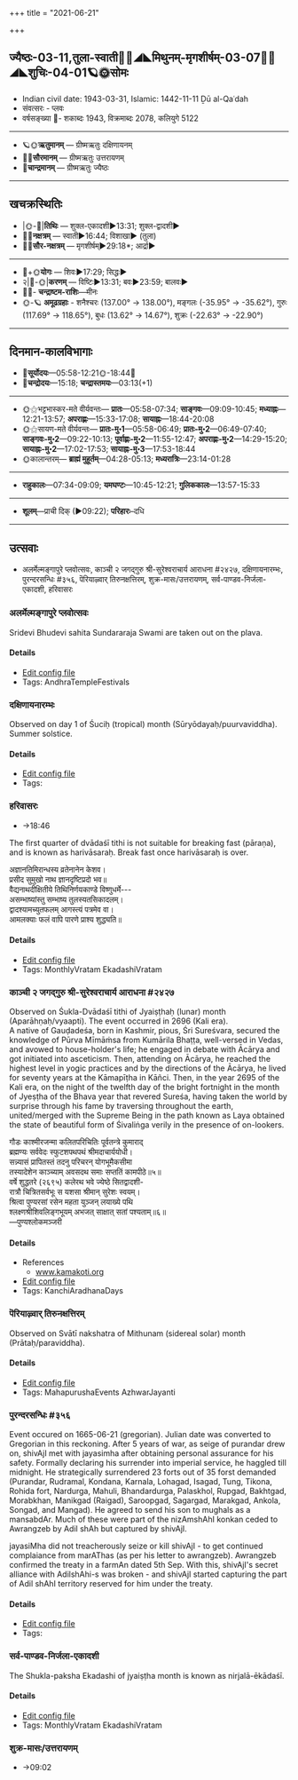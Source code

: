+++
title = "2021-06-21"

+++
## ज्यैष्ठः-03-11,तुला-स्वाती🌛🌌◢◣मिथुनम्-मृगशीर्षम्-03-07🌌🌞◢◣शुचिः-04-01🪐🌞सोमः
- Indian civil date: 1943-03-31, Islamic: 1442-11-11 Ḏū al-Qaʿdah
- संवत्सरः - प्लवः
- वर्षसङ्ख्या 🌛- शकाब्दः 1943, विक्रमाब्दः 2078, कलियुगे 5122
___________________
- 🪐🌞**ऋतुमानम्** — ग्रीष्मऋतुः दक्षिणायनम्
- 🌌🌞**सौरमानम्** — ग्रीष्मऋतुः उत्तरायणम्
- 🌛**चान्द्रमानम्** — ग्रीष्मऋतुः ज्यैष्ठः
___________________


## खचक्रस्थितिः
- |🌞-🌛|**तिथिः** — शुक्ल-एकादशी►13:31; शुक्ल-द्वादशी►  
- 🌌🌛**नक्षत्रम्** — स्वाती►16:44; विशाखा► (तुला)  
- 🌌🌞**सौर-नक्षत्रम्** — मृगशीर्षम्►29:18*; आर्द्रा►  
___________________
- 🌛+🌞**योगः** — शिवः►17:29; सिद्धः►  
- २|🌛-🌞|**करणम्** — विष्टिः►13:31; बवः►23:59; बालवः►  
- 🌌🌛- **चन्द्राष्टम-राशिः**—मीनः  
- 🌞-🪐 **अमूढग्रहाः** - शनैश्चरः (137.00° → 138.00°), मङ्गलः (-35.95° → -35.62°), गुरुः (117.69° → 118.65°), बुधः (13.62° → 14.67°), शुक्रः (-22.63° → -22.90°)
___________________


## दिनमान-कालविभागाः
- 🌅**सूर्योदयः**—05:58-12:21🌞️-18:44🌇  
- 🌛**चन्द्रोदयः**—15:18; **चन्द्रास्तमयः**—03:13(+1)  
___________________
- 🌞⚝भट्टभास्कर-मते वीर्यवन्तः— **प्रातः**—05:58-07:34; **साङ्गवः**—09:09-10:45; **मध्याह्नः**—12:21-13:57; **अपराह्णः**—15:33-17:08; **सायाह्नः**—18:44-20:08  
- 🌞⚝सायण-मते वीर्यवन्तः— **प्रातः-मु॰1**—05:58-06:49; **प्रातः-मु॰2**—06:49-07:40; **साङ्गवः-मु॰2**—09:22-10:13; **पूर्वाह्णः-मु॰2**—11:55-12:47; **अपराह्णः-मु॰2**—14:29-15:20; **सायाह्नः-मु॰2**—17:02-17:53; **सायाह्नः-मु॰3**—17:53-18:44  
- 🌞कालान्तरम्— **ब्राह्मं मुहूर्तम्**—04:28-05:13; **मध्यरात्रिः**—23:14-01:28  
___________________
- **राहुकालः**—07:34-09:09; **यमघण्टः**—10:45-12:21; **गुलिककालः**—13:57-15:33  
___________________
- **शूलम्**—प्राची दिक् (►09:22); **परिहारः**–दधि  
___________________

## उत्सवाः
- अलर्मेल्मङ्गापुरे प्लवोत्सवः, काञ्ची २ जगद्गुरु श्री-सुरेश्वराचार्य आराधना #२४२७, दक्षिणायनारम्भः, पुरन्दरसन्धिः #३५६, पॆरियाऴ्वार् तिरुनक्षत्तिरम्, शुक्र-मासः/उत्तरायणम्, सर्व-पाण्डव-निर्जला-एकादशी, हरिवासरः
### अलर्मेल्मङ्गापुरे प्लवोत्सवः

Sridevi Bhudevi sahita Sundararaja Swami are taken out on the plava.

#### Details
- [Edit config file](https://github.com/jyotisham/adyatithi/blob/master/temples/Andhra/relative_event/alarmElmaGgApurE_plavOtsava-samApanam/offset__-3/alarmElmaGgApurE_plavOtsavaH~2.toml)
- Tags: AndhraTempleFestivals


### दक्षिणायनारम्भः

Observed on day 1 of Śuciḥ (tropical) month (Sūryōdayaḥ/puurvaviddha). Summer solstice.

#### Details
- [Edit config file](https://github.com/jyotisham/adyatithi/blob/master/time_focus/Rtu/tropical/day/04/01/daxiNAyanArambhaH.toml)
- Tags: 


### हरिवासरः
- →18:46

The first quarter of dvādaśī tithi is not suitable for breaking fast (pāraṇa), and is known as harivāsaraḥ. Break fast once harivāsaraḥ is over.

अज्ञानतिमिरान्धस्य व्रतेनानेन केशव।  
प्रसीद सुमुखो नाथ ज्ञानदृष्टिप्रदो भव॥  
वैद्यनाथदीक्षितीये तिथिनिर्णयकाण्डे विष्णुधर्मे---  
असम्भाष्यांस्तु सम्भाष्य तुलस्यतसिकादलम्।  
द्वादश्यामच्युतफलम् आगस्त्यं पत्रमेव वा।   
आमलक्याः फलं वापि पारणे प्राश्य शुद्ध्यति॥



#### Details
- [Edit config file](https://github.com/jyotisham/adyatithi/blob/master/time_focus/monthly/ekAdashI/description_only/harivAsaraH.toml)
- Tags: MonthlyVratam EkadashiVratam


### काञ्ची २ जगद्गुरु श्री-सुरेश्वराचार्य आराधना #२४२७

Observed on Śukla-Dvādaśī tithi of Jyaiṣṭhaḥ (lunar) month (Aparāhṇaḥ/vyaapti). The event occurred in 2696 (Kali era).  
A native of Gauḍadeśa, born in Kashmir, pious, Śri Sureśvara, secured the knowledge of Pūrva Mīmāṁsa from Kumārila Bhaṭṭa, well-versed in Vedas, and avowed to house-holder's life; he engaged in debate with Ācārya and got initiated into asceticism. Then, attending on Ācārya, he reached the highest level in yogic practices and by the directions of the Ācārya, he lived for seventy years at the Kāmapīṭha in Kāñci. Then, in the year 2695 of the Kali era, on the night of the twelfth day of the bright fortnight in the month of Jyeṣṭha of the Bhava year that revered Sureśa, having taken the world by surprise through his fame by traversing throughout the earth, united/merged with the Supreme Being in the path known as Laya obtained the state of beautiful form of Śivaliṅga verily in the presence of on-lookers.

गौडः काश्मीरजन्मा कलितपरिचितिः पूर्वतन्त्रे कुमाराद्  
ब्रह्मण्यः सर्ववेदः स्फुटशपथपथं श्रीमदाचार्ययोधी।  
सन्न्यासं प्रापितस्तं तदनु परिचरन् योगभूमैकसीमा  
तस्यादेशेन काञ्च्याम् अवसदथ समाः सप्ततिं कामपीठे॥५॥  
वर्षे शुद्धतरे (२६९५) कलेरथ भवे ज्येष्ठे सितद्वादशी-  
रात्रौ चित्रितसर्वभूः स यशसा श्रीमान् सुरेशः स्वयम्।  
श्रित्वा पुण्यरसां रसेन महता युञ्जन् लयाख्ये पथि  
श्लक्ष्णश्रीशिवलिङ्गभूयम् अभजत् साक्षात् सतां पश्यताम्॥६॥  
—पुण्यश्लोकमञ्जरी



#### Details
- References
  - www.kamakoti.org
- [Edit config file](https://github.com/jyotisham/adyatithi/blob/master/mahApuruSha/kAnchI-maTha/lunar_month/tithi/03/12/kAJcI_2_jagadguru_zrI~surEzvarAcArya_ArAdhanA.toml)
- Tags: KanchiAradhanaDays


### पॆरियाऴ्वार् तिरुनक्षत्तिरम्

Observed on Svātī nakshatra of Mithunam (sidereal solar) month (Prātaḥ/paraviddha). 

#### Details
- [Edit config file](https://github.com/jyotisham/adyatithi/blob/master/mahApuruSha/ALvAr/sidereal_solar_month/nakshatra/03/15/periyAzhvAr_tirunakSattiram.toml)
- Tags: MahapurushaEvents AzhwarJayanti


### पुरन्दरसन्धिः #३५६

Event occured on 1665-06-21 (gregorian). Julian date was converted to Gregorian in this reckoning. After 5 years of war, as seige of purandar drew on, shivAjI met with jayasimha after obtaining personal assurance for his safety. Formally declaring his surrender into imperial service, he haggled till midnight. He strategically surrendered 23 forts out of 35 forst demanded (Purandar, Rudramal, Kondana, Karnala, Lohagad, Isagad, Tung, Tikona, Rohida fort, Nardurga, Mahuli, Bhandardurga, Palaskhol, Rupgad, Bakhtgad, Morabkhan, Manikgad (Raigad), Saroopgad, Sagargad, Marakgad, Ankola, Songad, and Mangad). He agreed to send his son to mughals as a mansabdAr. Much of these were part of the nizAmshAhI konkan ceded to Awrangzeb by Adil shAh but captured by shivAjI.

jayasiMha did not treacherously seize or kill shivAjI - to get continued complaiance from marAThas (as per his letter to awrangzeb). Awrangzeb confirmed the treaty in a farmAn dated 5th Sep. With this, shivAjI's secret alliance with AdilshAhi-s was broken - and shivAjI started capturing the part of Adil shAhI territory reserved for him under the treaty.

#### Details
- [Edit config file](https://github.com/jyotisham/adyatithi/blob/master/mahApuruSha/xatra-later/julian/day/06/11/purandhara-sandhiH.toml)
- Tags: 


### सर्व-पाण्डव-निर्जला-एकादशी

The Shukla-paksha Ekadashi of jyaiṣṭha month is known as nirjalā-ēkādaśī.

#### Details
- [Edit config file](https://github.com/jyotisham/adyatithi/blob/master/time_focus/monthly/ekAdashI/description_only/pANDava-nirjalA-EkAdazI.toml)
- Tags: MonthlyVratam EkadashiVratam


### शुक्र-मासः/उत्तरायणम्
- →09:02
